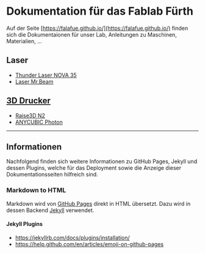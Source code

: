 # Dokumentation für das Fablab Fürth

Auf der Seite [https://falafue.github.io/](https://falafue.github.io/) finden sich die Dokumentaionen für unser Lab, Anleitungen zu Maschinen, Materialien, ...

## Laser

- [Thunder Laser NOVA 35](Laser-Thunder-NOVA-35.md)
- [Laser Mr.Beam](Laser-Thunder-NOVA-35.md)

## [3D Drucker](3D-Drucker.md)

- [Raise3D N2](3D-Drucker.md#raise3d-n2)
- [ANYCUBIC Photon](3D-Drucker.md#anycubic-photon)

---

## Informationen

Nachfolgend finden sich weitere Informationen zu GitHub Pages, Jekyll und dessen Plugins, welche für das Deployment sowie die Anzeige dieser Dokumentationsseiten hilfreich sind.

### Markdown to HTML

Markdown wird von [GitHub Pages](https://pages.github.com) direkt in HTML übersetzt. Dazu wird in dessen Backend [Jekyll](https://jekyllrb.com) verwendet.

#### Jekyll Plugins

- https://jekyllrb.com/docs/plugins/installation/
- https://help.github.com/en/articles/emoji-on-github-pages
